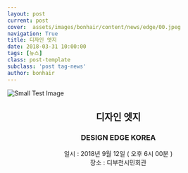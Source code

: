 ```yaml
---
layout: post
current: post
cover:  assets/images/bonhair/content/news/edge/00.jpeg
navigation: True
title: 디자인 엣지
date: 2018-03-31 10:00:00
tags: [뉴스]
class: post-template
subclass: 'post tag-news'
author: bonhair
---
```


<p><img src="{{ site.baseurl }}assets/images/bonhair/content/news/edge/01.jpeg" alt="Small Test Image" /></p>
<center><h2 id="textlevelsemantics">디자인 엣지</h2></center>
<center><h3>DESIGN EDGE KOREA</h3></center>
<center>일시 : 2018년 9월 12일 ( 오후 6시 00분 )</center>
<center>장소 : 디부천시민회관</center>